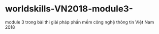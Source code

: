 # worldskills-VN2018-module3-
module 3 trong bài thi giải pháp phần mềm công nghệ thông tin Việt Nam 2018
